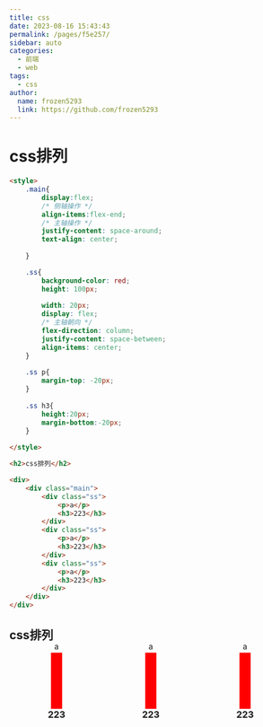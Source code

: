 ```yaml
---
title: css
date: 2023-08-16 15:43:43
permalink: /pages/f5e257/
sidebar: auto
categories:
  - 前端
  - web
tags:
  - css
author: 
  name: frozen5293
  link: https://github.com/frozen5293
---
```




# css排列


```html
<style>
	.main{
    	display:flex;
        /* 侧轴操作 */
        align-items:flex-end;
        /* 主轴操作 */
        justify-content: space-around;
        text-align: center;
        
    }

    .ss{
    	background-color: red;
        height: 100px;
        
        width: 20px;
        display: flex;
        /* 主轴朝向 */
        flex-direction: column;
        justify-content: space-between;
        align-items: center;
    }
    
    .ss p{
    	margin-top: -20px;
    }
    
    .ss h3{
    	height:20px;
    	margin-bottom:-20px;
    }
 
</style>

<h2>css排列</h2>

<div>
	<div class="main">
        <div class="ss">
        	<p>a</p>
            <h3>223</h3>
        </div>
        <div class="ss">
        	<p>a</p>
            <h3>223</h3>
        </div>
        <div class="ss">
        	<p>a</p>
            <h3>223</h3>
        </div>
    </div>
</div>

```


<style>
	.main{
    	display:flex;
        /* 侧轴操作 */
        align-items:flex-end;
        /* 主轴操作 */
        justify-content: space-around;
        text-align: center;
        
    }

    .ss{
    	background-color: red;
        height: 100px;
        
        width: 20px;
        display: flex;
        /* 主轴朝向 */
        flex-direction: column;
        justify-content: space-between;
        align-items: center;
    }
    
    .ss p{
    	margin-top: -20px;
    }
    
    .ss h3{
    	height:20px;
    	margin-bottom:-20px;
    }
 
</style>

<h2>css排列</h2>

<div>
	<div class="main">
        <div class="ss">
        	<p>a</p>
            <h3>223</h3>
        </div>
        <div class="ss">
        	<p>a</p>
            <h3>223</h3>
        </div>
        <div class="ss">
        	<p>a</p>
            <h3>223</h3>
        </div>
    </div>
</div>



